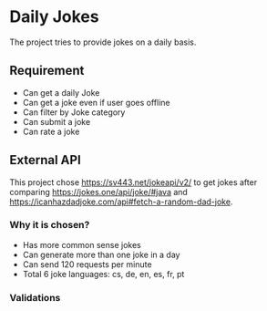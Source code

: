 # Daily Jokes 
The project tries to provide jokes on a daily basis.

## Requirement
* Can get a daily Joke
* Can get a joke even if user goes offline
* Can filter by Joke category
* Can submit a joke
* Can rate a joke



## External API
This project chose https://sv443.net/jokeapi/v2/ to get jokes after comparing https://jokes.one/api/joke/#java
and https://icanhazdadjoke.com/api#fetch-a-random-dad-joke.
### Why it is chosen?
- Has more common sense jokes
- Can generate more than one joke in a day
- Can send 120 requests per minute
- Total 6 joke languages: cs, de, en, es, fr, pt

### Validations
